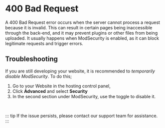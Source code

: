 # 400 Bad Request

A 400 Bad Request error occurs when the server cannot process a request because it is invalid. This can result in certain pages being inaccessible through the back-end, and it may prevent plugins or other files from being uploaded. It usually happens when ModSecurity is enabled, as it can block legitimate requests and trigger errors.

## Troubleshooting
If you are still developing your website, it is recommended to *temporarily disable ModSecurity*. To do this; 

1. Go to your Website in the hosting control panel,
2. Click **Advanced** and select **Security**
3. In the second section under ModSecurity, use the toggle to disable it.

<br>

::: tip 
If the issue persists, please contact our support team for assistance.
:::
